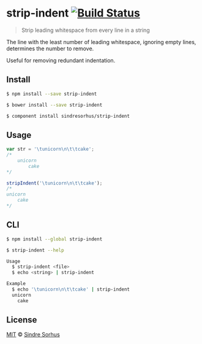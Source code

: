 # strip-indent [![Build Status](https://travis-ci.org/sindresorhus/strip-indent.svg?branch=master)](https://travis-ci.org/sindresorhus/strip-indent)

> Strip leading whitespace from every line in a string

The line with the least number of leading whitespace, ignoring empty lines, determines the number to remove.

Useful for removing redundant indentation.


## Install

```bash
$ npm install --save strip-indent
```

```bash
$ bower install --save strip-indent
```

```bash
$ component install sindresorhus/strip-indent
```


## Usage

```js
var str = '\tunicorn\n\t\tcake';
/*
	unicorn
		cake
*/

stripIndent('\tunicorn\n\t\tcake');
/*
unicorn
	cake
*/
```


## CLI

```bash
$ npm install --global strip-indent
```

```bash
$ strip-indent --help

Usage
  $ strip-indent <file>
  $ echo <string> | strip-indent

Example
  $ echo '\tunicorn\n\t\tcake' | strip-indent
  unicorn
  	cake
```


## License

[MIT](http://opensource.org/licenses/MIT) © [Sindre Sorhus](http://sindresorhus.com)
